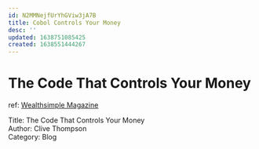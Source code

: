 ```yaml
---
id: N2MMNejfUrYhGViw3jA7B
title: Cobol Controls Your Money
desc: ''
updated: 1638751085425
created: 1638551444267
---
```

# The Code That Controls Your Money

ref: [Wealthsimple Magazine](https://www.wealthsimple.com/en-ca/magazine/cobol-controls-your-money)

Title: The Code That Controls Your Money  
Author: Clive Thompson  
Category: Blog